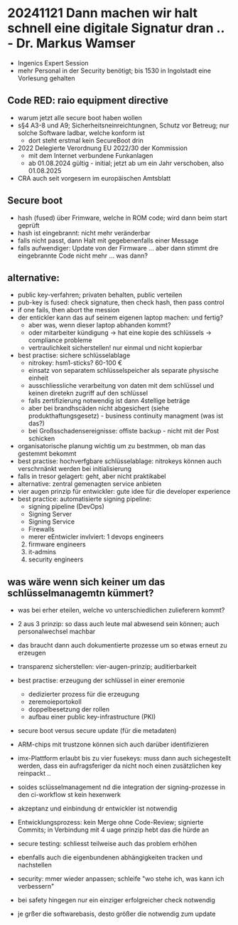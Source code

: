 # 20241121 Dann machen wir halt schnell eine digitale Signatur dran .. - Dr. Markus Wamser
* Ingenics Expert Session
* mehr Personal in der Security benötigt; bis 1530 in Ingolstadt eine Vorlesung gehalten

## Code RED: raio equipment directive
* warum jetzt alle secure boot haben wollen
* s§4 A3-8 und A9; Sicherheitsneinreichtungnen, Schutz vor Betreug; nur solche Software ladbar, welche konform ist
  * dort steht erstmal kein SecureBoot drin
* 2022 Delegierte Verordnung EU 2022/30 der Kommission
  * mit dem Internet verbundene Funkanlagen
  * ab 01.08.2024 gültig - initial; jetzt ab um ein Jahr verschoben, also 01.08.2025
* CRA auch seit vorgesern im europäischen Amtsblatt


## Secure boot
* hash (fused) über Frimware, welche in ROM code; wird dann beim start geprüft
* hash ist eingebrannt: nicht mehr veränderbar
* falls nicht passt, dann Halt mit gegebenenfalls einer Message
* falls aufwendiger: Update von der Firmware ... aber dann stimmt dre eingebrannte Code nicht mehr ... was dann?

## alternative:
* public key-verfahren; privaten behalten, public verteilen
* pub-key is fused: check signature, then check hash, then pass control
* if one fails, then abort the mession
* der entickler kann das auf seinem eigenen laptop machen: und fertig?
  * aber was, wenn dieser laptop abhanden kommt?
  * oder mitarbeiter kündigung -> hat eine kopie des schlüssels -> compliance probleme
  * vertraulichkeit sicherstellen! nur einmal und nicht kopierbar
* best practise: sichere schlüsselablage
   * nitrokey: hsm1-sticks? 60-100 €
   * einsatz von separatem schlüsselspeicher als separate physische einheit
   * ausschliessliche verarbeitung von daten mit dem schlüssel und keinen diretekn zugriff auf den schlüssel
   * falls zertifizierung notwendig ist dann 4stellige beträge
   * aber bei brandhscäden nicht abgesichert (siehe produkthaftungsgesetz) - business continuity managment (was ist das?)
   * bei Großsschadensereignisse: offiste backup - nicht mit der Post schicken
* organisatorische planung wichtig um zu bestmmen, ob man das gestemmt bekommt
* best practise: hochverfgbare schlüsselablage: nitrokeys können auch verschrnänkt werden bei initialisierung
* falls in tresor gelagert: geht, aber nicht praktikabel
* alternative: zentral gemenagten service anbieten
* vier augen prinzip für entwickler: gute idee für die developer experience
* best practice: automatisierte signing pipeline:
  * signing pipeline (DevOps)
  * Signing Server
  * Signing Service
  * Firewalls
  * merer eEntwicler invlviert:
  1 devops engineers
  2. firmware engineers
  3. it-admins
  4. security engineers

## was wäre wenn sich keiner um  das schlüsselmanagemtn kümmert?
* was bei erher eteilen, welche vo unterschiedlichen zulieferern kommt?
* 2 aus 3 prinzip: so dass auch leute mal abwesend sein können; auch personalwechsel machbar
* das braucht dann auch dokumentierte prozesse um so etwas erneut zu erzeugen
* transparenz sicherstellen: vier-augen-prinzip; auditierbarkeit
* best practise: erzeugung der schlüssel in einer eremonie
  * dedizierter prozess für die erzeugung
  * zeremoieportokoll
  * doppelbesetzung der rollen
  * aufbau einer public key-infrastructure (PKI)

* secure boot versus secure update (für die metadaten)
* ARM-chips mit trustzone können sich auch darüber identifizieren
* imx-Plattform erlaubt bis zu vier fusekeys: muss dann auch sichegestellt werden, dass ein aufragsferiger da nicht noch einen zusätzlichen key reinpackt ..
* soides sclüsselmanagement nd die integration der signing-prozesse in den ci-workflow st kein hexenwerk
* akzeptanz und einbindung dr entwickler ist notwendig

* Entwicklungsprozess: kein Merge ohne Code-Review; signierte Commits; in Verbindung mit 4 uage prinzip hebt das die hürde an
* secure testing: schliesst teilweise auch das problem erhöhen
* ebenfalls auch die eigenbundenen abhängigkeiten tracken und nachstellen
* security: mmer wieder anpassen; schleife "wo stehe ich, was kann ich verbessern"
* bei safety hingegen nur ein einziger erfolgreicher check notwendig
* je grßer die softwarebasis, desto größer die notwendig zum update
